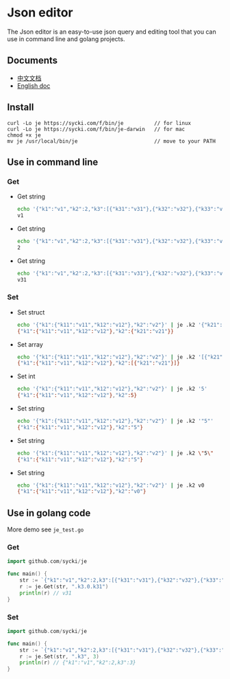 # Json editor
The Json editor is an easy-to-use json query and editing tool that you can use in command line and golang projects.

## Documents
* [中文文档](https://github.com/sycki/je/blob/master/README_ZH.md)
* [English doc](https://github.com/sycki/je)

## Install
```
curl -Lo je https://sycki.com/f/bin/je          // for linux
curl -Lo je https://sycki.com/f/bin/je-darwin   // for mac
chmod +x je
mv je /usr/local/bin/je                         // move to your PATH
```

## Use in command line
### Get
- Get string
    ```bash
    echo '{"k1":"v1","k2":2,"k3":[{"k31":"v31"},{"k32":"v32"},{"k33":"v33"}]}' | je .k1
    v1
    ```
- Get string
    ```bash
    echo '{"k1":"v1","k2":2,"k3":[{"k31":"v31"},{"k32":"v32"},{"k33":"v33"}]}' | je .k2
    2
    ```
- Get string
    ```bash
    echo '{"k1":"v1","k2":2,"k3":[{"k31":"v31"},{"k32":"v32"},{"k33":"v33"}]}' | je .k3.0.k31
    v31
    ```

### Set
- Set struct
    ```bash
    echo '{"k1":{"k11":"v11","k12":"v12"},"k2":"v2"}' | je .k2 '{"k21":"v21"}'
    {"k1":{"k11":"v11","k12":"v12"},"k2":{"k21":"v21"}}
    ```
- Set array
    ```bash
    echo '{"k1":{"k11":"v11","k12":"v12"},"k2":"v2"}' | je .k2 '[{"k21":"v21"}]'
    {"k1":{"k11":"v11","k12":"v12"},"k2":[{"k21":"v21"}]}
    ```
- Set int
    ```bash
    echo '{"k1":{"k11":"v11","k12":"v12"},"k2":"v2"}' | je .k2 '5'
    {"k1":{"k11":"v11","k12":"v12"},"k2":5}
    ```
- Set string
    ```bash
    echo '{"k1":{"k11":"v11","k12":"v12"},"k2":"v2"}' | je .k2 '"5"'
    {"k1":{"k11":"v11","k12":"v12"},"k2":"5"}
    ```
- Set string
    ```bash
    echo '{"k1":{"k11":"v11","k12":"v12"},"k2":"v2"}' | je .k2 \"5\"
    {"k1":{"k11":"v11","k12":"v12"},"k2":"5"}
    ```
- Set string
    ```bash
    echo '{"k1":{"k11":"v11","k12":"v12"},"k2":"v2"}' | je .k2 v0
    {"k1":{"k11":"v11","k12":"v12"},"k2":"v0"}
    ```

## Use in golang code
More demo see `je_test.go`

### Get
```go
import github.com/sycki/je

func main() {
    str := `{"k1":"v1","k2":2,k3":[{"k31":"v31"},{"k32":"v32"},{"k33":"v33"}]}`
    r := je.Get(str, ".k3.0.k31")
    println(r) // v31
}
```

### Set
```go
import github.com/sycki/je

func main() {
    str := `{"k1":"v1","k2":2,k3":[{"k31":"v31"},{"k32":"v32"},{"k33":"v33"}]}`
    r := je.Set(str, ".k3", 3)
    println(r) // {"k1":"v1","k2":2,k3":3}
}
```

